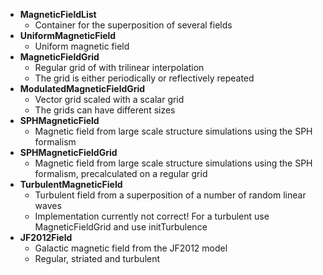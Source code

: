 * **MagneticFieldList**
  * Container for the superposition of several fields
* **UniformMagneticField**
  * Uniform magnetic field
* **MagneticFieldGrid**
  * Regular grid of with trilinear interpolation
  * The grid is either periodically or reflectively repeated
* **ModulatedMagneticFieldGrid**
  * Vector grid scaled with a scalar grid
  * The grids can have different sizes
* **SPHMagneticField**
  * Magnetic field from large scale structure simulations using the SPH formalism
* **SPHMagneticFieldGrid**
  * Magnetic field from large scale structure simulations using the SPH formalism, precalculated on a regular grid
* **TurbulentMagneticField**
  * Turbulent field from a superposition of a number of random linear waves
  * Implementation currently not correct! For a turbulent use MagneticFieldGrid and use initTurbulence
* **JF2012Field**
  * Galactic magnetic field from the JF2012 model
  * Regular, striated and turbulent
